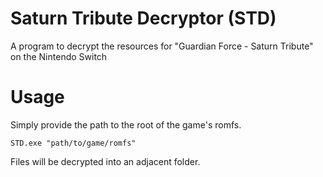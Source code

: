 # Saturn Tribute Decryptor (STD)
A program to decrypt the resources for "Guardian Force - Saturn Tribute" on the Nintendo Switch
# Usage
Simply provide the path to the root of the game's romfs. 
```
STD.exe "path/to/game/romfs"
```
Files will be decrypted into an adjacent folder.
